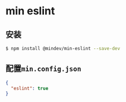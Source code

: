 # min eslint

## 安装

``` bash
$ npm install @mindev/min-eslint --save-dev
```

## 配置`min.config.json`

``` json
{
  "eslint": true
}
```
